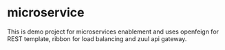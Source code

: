 # microservice
This is demo project for microservices enablement and uses openfeign for REST template, ribbon for load balancing and zuul api gateway.
